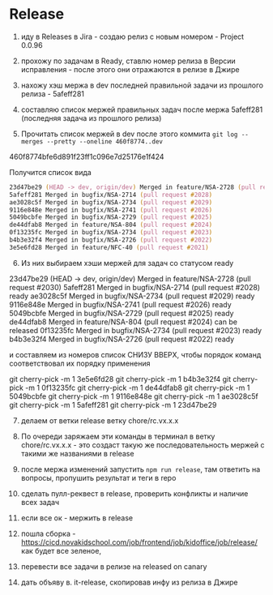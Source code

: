 # Release 


1. иду в Releases в Jira -  создаю релиз с новым номером - Project 0.0.96

2. прохожу по задачам в Ready, ставлю номер релиза в Версии исправления - после этого они отражаются в релизе в Джире

3. нахожу хэш мержа в dev последней правильной задачи из прошлого релиза - 5afeff281

4. составляю список мержей правильных задач после мержа 5afeff281 (последняя задача из прошлого релиза)

5. Прочитать список мержей в dev после этого коммита
`git log --merges --pretty --oneline 460f8774..dev`

460f8774bfe6d891f23ff1c096e7d25176e1f424

Получится список вида 

```zsh
23d47be29 (HEAD -> dev, origin/dev) Merged in feature/NSA-2728 (pull request #2030)
5afeff281 Merged in bugfix/NSA-2714 (pull request #2028)
ae3028c5f Merged in bugfix/NSA-2734 (pull request #2029)
9116e848e Merged in bugfix/NSA-2741 (pull request #2026)
5049bcbfe Merged in bugfix/NSA-2729 (pull request #2025)
de44dfab8 Merged in feature/NSA-804 (pull request #2024)
0f13235fc Merged in bugfix/NSA-2734 (pull request #2023)
b4b3e32f4 Merged in bugfix/NSA-2726 (pull request #2022)
3e5e6fd28 Merged in feature/NFC-40 (pull request #2021)

```


6. Из них выбираем хэши мержей для задач со статусом ready

23d47be29 (HEAD -> dev, origin/dev) Merged in feature/NSA-2728 (pull request #2030)
5afeff281 Merged in bugfix/NSA-2714 (pull request #2028)    ready
ae3028c5f Merged in bugfix/NSA-2734 (pull request #2029)    ready
9116e848e Merged in bugfix/NSA-2741 (pull request #2026)    ready
5049bcbfe Merged in bugfix/NSA-2729 (pull request #2025)    ready
de44dfab8 Merged in feature/NSA-804 (pull request #2024)    can be released
0f13235fc Merged in bugfix/NSA-2734 (pull request #2023)    ready
b4b3e32f4 Merged in bugfix/NSA-2726 (pull request #2022)    ready

и составляем из номеров список СНИЗУ ВВЕРХ, чтобы порядок команд соответствовал их порядку применения

git cherry-pick -m 1 3e5e6fd28
git cherry-pick -m 1 b4b3e32f4
git cherry-pick -m 1 0f13235fc
git cherry-pick -m 1 de44dfab8
git cherry-pick -m 1 5049bcbfe
git cherry-pick -m 1 9116e848e
git cherry-pick -m 1 ae3028c5f
git cherry-pick -m 1 5afeff281
git cherry-pick -m 1 23d47be29

7. делаем от ветки release ветку chore/rc.vx.x.x

8. По очереди заряжаем эти команды в терминал в ветку chore/rc.vx.x.x - это создаст такую же последовательность мержей с такими же названиями в release

9. после мержа изменений  запустить `npm run release`, там ответить на вопросы, пропушить результат и теги в repo

10. сделать пулл-реквест в release, проверить конфликты и наличие всех задач 

11. если все ок - мержить в release

12. пошла сборка - https://cicd.novakidschool.com/job/frontend/job/kidoffice/job/release/
как будет все зеленое,

13.  перевести все задачи в релизе на released on canary

14. дать объяву в. it-release, скопировав инфу из релиза в Джире
